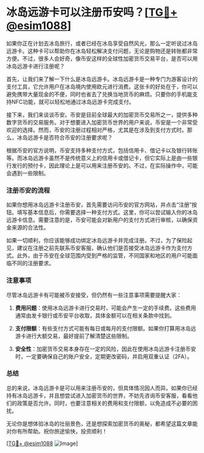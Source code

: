 # 冰岛远游卡可以注册币安吗？[[TG💪+ @esim1088](https://t.me/s/esim1088)]

如果你正在计划去冰岛旅行，或者已经在冰岛享受自然风光，那么一定听说过冰岛远游卡。这种卡可以帮助你在冰岛轻松解决支付问题，无论是购物还是转账都非常方便。不过，很多人会好奇，像币安这样的全球性加密货币交易平台，是否可以用冰岛远游卡进行注册呢？

首先，让我们来了解一下什么是冰岛远游卡。冰岛远游卡是一种专门为游客设计的支付工具，它允许用户在冰岛境内使用欧元进行消费。这张卡的好处在于，你可以避免携带大量现金的不便，同时也省去了兑换当地货币的麻烦。只要你的手机能支持NFC功能，就可以轻松地通过冰岛远游卡完成支付。

接下来，我们来谈谈币安。币安是目前全球最大的加密货币交易所之一，提供多种数字货币的交易服务。对于想要进入加密货币世界的用户来说，币安是一个非常受欢迎的选择。然而，币安的注册过程相对严格，尤其是在涉及到支付方式时。那么，冰岛远游卡是否符合币安的注册要求呢？

根据币安的官方说明，币安支持多种支付方式，包括信用卡、借记卡以及银行转账等。而冰岛远游卡虽然不是传统意义上的信用卡或借记卡，但它实际上是由一些银行发行的预付卡，因此理论上是可以用来注册币安的。不过，在实际操作中，可能会遇到一些限制。

### 注册币安的流程

如果你想用冰岛远游卡注册币安，首先需要访问币安的官方网站，并点击“注册”按钮。填写基本信息后，你需要选择一种支付方式。这里，你可以尝试输入你的冰岛远游卡信息。需要注意的是，币安可能会对新用户的支付方式进行审核，以确保资金来源的合法性。

如果一切顺利，你应该能够成功绑定冰岛远游卡并完成注册。不过，为了保险起见，建议在注册之前先联系币安客服，确认他们是否接受冰岛远游卡作为支付方式。此外，由于币安在全球范围内受到严格的监管，不同国家和地区的用户可能面临不同的注册要求。

### 注意事项

尽管冰岛远游卡有可能被币安接受，但仍然有一些注意事项需要提醒大家：

1. **费用问题**：使用冰岛远游卡进行交易时，可能会产生一定的手续费。这些费用通常由发卡银行或币安平台收取，具体金额可以在相关条款中找到。
   
2. **支付限额**：有些支付方式可能有每日或每月的支付限额。如果你打算用冰岛远游卡进行大额交易，最好提前了解清楚这些限制。

3. **安全性**：加密货币交易本身存在一定的风险，因此在使用冰岛远游卡注册币安时，一定要确保自己的账户安全，定期更改密码，并启用双重认证（2FA）。

### 总结

总的来说，冰岛远游卡是可以用来注册币安的，但具体情况因人而异。如果你已经持有冰岛远游卡，并且想尝试进入加密货币的世界，不妨先咨询币安客服，看看他们的政策是否允许。同时，也要注意相关的费用和支付限额，以免造成不必要的困扰。

无论你是想体验冰岛的壮丽景色，还是想探索加密货币的奥秘，都希望这篇文章能对你有所帮助。祝你旅途愉快，投资顺利！

[[TG💪+ @esim1088](https://t.me/s/esim1088) ![Image](https://i.postimg.cc/4NQfJmqS/Snipaste-2025-05-13-00-14-12.png)]